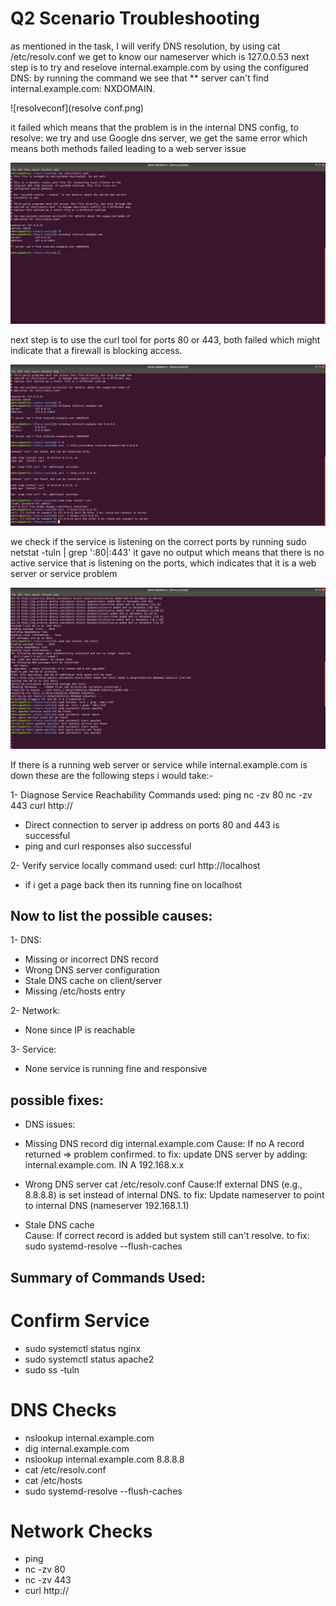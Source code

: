 
# Q2 Scenario Troubleshooting

as mentioned in the task, I will verify DNS resolution, by using cat /etc/resolv.conf we get to know our nameserver which is 127.0.0.53
next step is to  try and reselove internal.example.com by using the configured DNS: by running the command we see that ** server can't find internal.example.com: NXDOMAIN.

![resolveconf](resolve conf.png)

it failed which means that the problem is in the internal DNS config, to resolve: we try and use Google dns server, we get the same error which means both methods failed leading to a web server issue

![Troubleshooting nslookup](nslookup.png)

next step is to use the curl tool for ports 80 or 443, both failed which might indicate that a firewall is blocking access.

![Curl tool](curl.png)

we check if the service is listening on the correct ports by running sudo netstat -tuln | grep ':80\|:443'
it gave no output which means that there is no active service that is listening on the ports, which indicates that it is a web server or service problem

![Running netstat](netstat.png)

If there is a running web server or service while internal.example.com is down these are the following steps i would take:- 

1- Diagnose Service Reachability
    Commands used:
ping <server-ip>
nc -zv <server-ip> 80
nc -zv <server-ip> 443
curl http://<server-ip>
- Direct connection to server ip address on ports 80 and 443 is successful
- ping and curl responses also successful

2- Verify service locally
    command used:
    curl http://localhost
- if i get a page back then its running fine on localhost

## Now to list the possible causes:

1- DNS: 
- Missing or incorrect DNS record
- Wrong DNS server configuration
- Stale DNS cache on client/server
- Missing /etc/hosts entry

2- Network: 
- None since IP is reachable

3- Service:
- None service is running fine and responsive

## possible fixes: 
- DNS issues:

- Missing DNS record
 dig internal.example.com
Cause: If no A record returned ⇒ problem confirmed.
to fix: update DNS server by adding: internal.example.com. IN A 192.168.x.x

- Wrong DNS server
cat /etc/resolv.conf
Cause:If external DNS (e.g., 8.8.8.8) is set instead of internal DNS.
to fix: Update nameserver to point to internal DNS (nameserver 192.168.1.1)

- Stale DNS cache	
Cause: If correct record is added but system still can't resolve.
to fix: sudo systemd-resolve --flush-caches

## Summary of Commands Used:

# Confirm Service
- sudo systemctl status nginx
- sudo systemctl status apache2
- sudo ss -tuln

# DNS Checks
- nslookup internal.example.com
- dig internal.example.com
- nslookup internal.example.com 8.8.8.8
- cat /etc/resolv.conf
- cat /etc/hosts
- sudo systemd-resolve --flush-caches

# Network Checks
- ping <server-ip>
- nc -zv <server-ip> 80
- nc -zv <server-ip> 443
- curl http://<server-ip>




